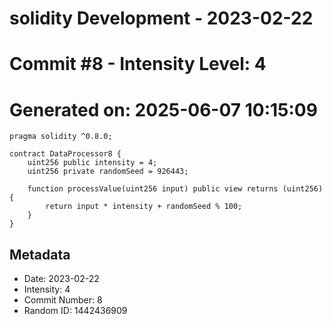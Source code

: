﻿# solidity Development - 2023-02-22
# Commit #8 - Intensity Level: 4
# Generated on: 2025-06-07 10:15:09
```solidity
pragma solidity ^0.8.0;

contract DataProcessor8 {
    uint256 public intensity = 4;
    uint256 private randomSeed = 926443;

    function processValue(uint256 input) public view returns (uint256) {
        return input * intensity + randomSeed % 100;
    }
}
```
## Metadata
- Date: 2023-02-22
- Intensity: 4
- Commit Number: 8
- Random ID: 1442436909
